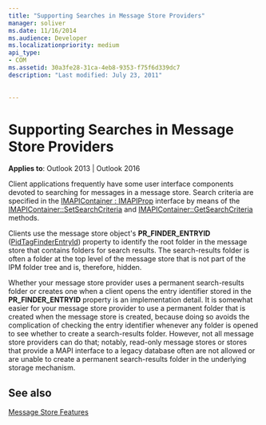 ```yaml
---
title: "Supporting Searches in Message Store Providers"
manager: soliver
ms.date: 11/16/2014
ms.audience: Developer
ms.localizationpriority: medium
api_type:
- COM
ms.assetid: 30a3fe28-31ca-4eb8-9353-f75f6d339dc7
description: "Last modified: July 23, 2011"
 
 
---
```


# Supporting Searches in Message Store Providers

  
  
**Applies to**: Outlook 2013 | Outlook 2016 
  
Client applications frequently have some user interface components devoted to searching for messages in a message store. Search criteria are specified in the [IMAPIContainer : IMAPIProp](imapicontainerimapiprop.md) interface by means of the [IMAPIContainer::SetSearchCriteria](imapicontainer-setsearchcriteria.md) and [IMAPIContainer::GetSearchCriteria](imapicontainer-getsearchcriteria.md) methods. 
  
Clients use the message store object's **PR_FINDER_ENTRYID** ([PidTagFinderEntryId](pidtagfinderentryid-canonical-property.md)) property to identify the root folder in the message store that contains folders for search results. The search-results folder is often a folder at the top level of the message store that is not part of the IPM folder tree and is, therefore, hidden.
  
Whether your message store provider uses a permanent search-results folder or creates one when a client opens the entry identifier stored in the **PR_FINDER_ENTRYID** property is an implementation detail. It is somewhat easier for your message store provider to use a permanent folder that is created when the message store is created, because doing so avoids the complication of checking the entry identifier whenever any folder is opened to see whether to create a search-results folder. However, not all message store providers can do that; notably, read-only message stores or stores that provide a MAPI interface to a legacy database often are not allowed or are unable to create a permanent search-results folder in the underlying storage mechanism. 
  
## See also



[Message Store Features](message-store-features.md)

